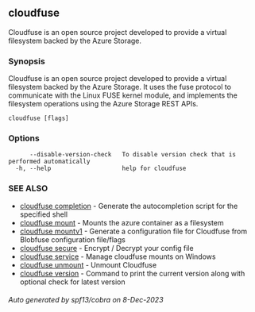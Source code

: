 ## cloudfuse

Cloudfuse is an open source project developed to provide a virtual filesystem backed by the Azure Storage.

### Synopsis

Cloudfuse is an open source project developed to provide a virtual filesystem backed by the Azure Storage. It uses the fuse protocol to communicate with the Linux FUSE kernel module, and implements the filesystem operations using the Azure Storage REST APIs.

```
cloudfuse [flags]
```

### Options

```
      --disable-version-check   To disable version check that is performed automatically
  -h, --help                    help for cloudfuse
```

### SEE ALSO

* [cloudfuse completion](cloudfuse_completion.md)	 - Generate the autocompletion script for the specified shell
* [cloudfuse mount](cloudfuse_mount.md)	 - Mounts the azure container as a filesystem
* [cloudfuse mountv1](cloudfuse_mountv1.md)	 - Generate a configuration file for Cloudfuse from Blobfuse configuration file/flags
* [cloudfuse secure](cloudfuse_secure.md)	 - Encrypt / Decrypt your config file
* [cloudfuse service](cloudfuse_service.md)	 - Manage cloudfuse mounts on Windows
* [cloudfuse unmount](cloudfuse_unmount.md)	 - Unmount Cloudfuse
* [cloudfuse version](cloudfuse_version.md)	 - Command to print the current version along with optional check for latest version

###### Auto generated by spf13/cobra on 8-Dec-2023
